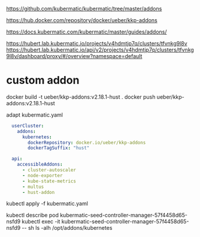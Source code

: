 https://github.com/kubermatic/kubermatic/tree/master/addons

https://hub.docker.com/repository/docker/ueber/kkp-addons

https://docs.kubermatic.com/kubermatic/master/guides/addons/

https://hubert.lab.kubermatic.io/projects/v4hdmtjp7q/clusters/tfvnkg9l8v
https://hubert.lab.kubermatic.io/api/v2/projects/v4hdmtjp7q/clusters/tfvnkg9l8v/dashboard/proxy/#/overview?namespace=default


# custom addon

docker build -t ueber/kkp-addons:v2.18.1-hust .
docker push ueber/kkp-addons:v2.18.1-hust

adapt kubermatic.yaml
```yaml
  userCluster:
    addons:
      kubernetes:
        dockerRepository: docker.io/ueber/kkp-addons
        dockerTagSuffix: "hust"

  api:
    accessibleAddons:
      - cluster-autoscaler
      - node-exporter
      - kube-state-metrics
      - multus
      - hust-addon
```        

kubectl apply -f kubermatic.yaml

kubectl describe pod kubermatic-seed-controller-manager-57f4458d65-nsfd9
kubectl exec -it kubermatic-seed-controller-manager-57f4458d65-nsfd9 -- sh
ls -alh /opt/addons/kubernetes

